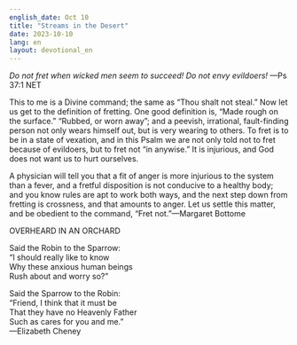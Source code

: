 ```yaml
---
english_date: Oct 10
title: "Streams in the Desert"
date: 2023-10-10
lang: en
layout: devotional_en
---
```





<p class="p1"><i>Do not fret when wicked men seem to succeed! Do not envy evildoers!</i> —Ps 37:1 NET

</p>

<p class="p1">This to me is a Divine command; the same as “Thou shalt not steal.” Now let us get to the definition of fretting. One good definition is, “Made rough on the surface.” “Rubbed, or worn away”; and a peevish, irrational, fault-finding person not only wears himself out, but is very wearing to others. To fret is to be in a state of vexation, and in this Psalm we are not only told not to fret because of evildoers, but to fret not “in anywise.” It is injurious, and God does not want us to hurt ourselves.

</p>

<p class="p1">A physician will tell you that a fit of anger is more injurious to the system than a fever, and a fretful disposition is not conducive to a healthy body; and you know rules are apt to work both ways, and the next step down from fretting is crossness, and that amounts to anger. Let us settle this matter, and be obedient to the command, “Fret not.”—Margaret Bottome

</p>

<p class="p1">OVERHEARD IN AN ORCHARD

</p>

<p class="p1">Said the Robin to the Sparrow:<br/> “I should really like to know<br/> Why these anxious human beings<br/> Rush about and worry so?”

</p>

<p class="p1">Said the Sparrow to the Robin:<br/> “Friend, I think that it must be<br/> That they have no Heavenly Father<br/> Such as cares for you and me.”<br/> —Elizabeth Cheney

</p>

<p></p>
